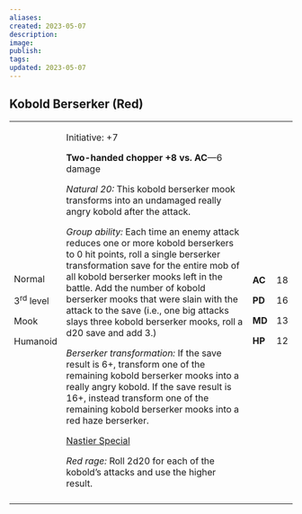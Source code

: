 ```yaml
---
aliases: 
created: 2023-05-07
description: 
image: 
publish: 
tags: 
updated: 2023-05-07
---
```


## Kobold Berserker (Red)

<table>
<colgroup>
<col style="width: 16%" />
<col style="width: 72%" />
<col style="width: 5%" />
<col style="width: 5%" />
</colgroup>
<tbody>
<tr class="odd">
<td><p>Normal</p>
<p>3<sup>rd</sup> level</p>
<p>Mook</p>
<p>Humanoid</p></td>
<td><p>Initiative: +7</p>
<p><strong>Two-handed chopper +8 vs. AC</strong>—6 damage</p>
<p><em>Natural 20:</em> This kobold berserker mook transforms into an
undamaged really angry kobold after the attack.</p>
<p><em>Group ability:</em> Each time an enemy attack reduces one or more
kobold berserkers to 0 hit points, roll a single berserker
transformation save for the entire mob of all kobold berserker mooks
left in the battle. Add the number of kobold berserker mooks that were
slain with the attack to the save (i.e., one big attacks slays three
kobold berserker mooks, roll a d20 save and add 3.)</p>
<p><em>Berserker transformation:</em> If the save result is 6+,
transform one of the remaining kobold berserker mooks into a really
angry kobold. If the save result is 16+, instead transform one of the
remaining kobold berserker mooks into a red haze berserker.</p>
<p><u>Nastier Special</u></p>
<p><em>Red rage:</em> Roll 2d20 for each of the kobold’s attacks and use
the higher result.</p></td>
<td><p><strong>AC</strong></p>
<p><strong>PD</strong></p>
<p><strong>MD</strong></p>
<p><strong>HP</strong></p></td>
<td><p>18</p>
<p>16</p>
<p>13</p>
<p>12</p></td>
</tr>
<tr class="even">
<td></td>
<td></td>
<td></td>
<td></td>
</tr>
</tbody>
</table>

